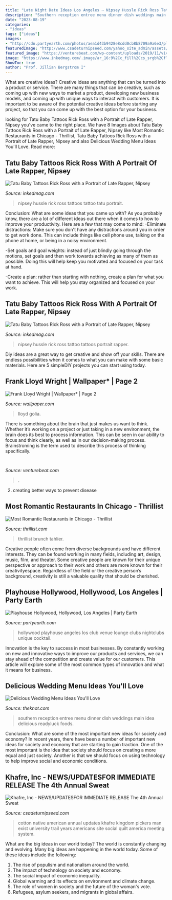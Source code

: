 ```yaml
---
title: "Late Night Date Ideas Los Angeles ~ Nipsey Hussle Rick Ross Tattoo Tattoos Portrait Rapper"
description: "Southern reception entree menu dinner dish weddings main idea delicious readyluck foods"
date: "2023-08-19"
categories:
- "ideas"
tags: ["ideas"]
images:
- "http://cdn.partyearth.com/photos/aea1d43b9428e8cdd0cb8b8709a9a6e3/playhouse-hollywood_s345x230.jpg?1374917937"
featuredImage: "http://www.csadeturnipseed.com/yahoo_site_admin/assets/images/cotton_pickers_image_nice_copy.83121555_std.jpg"
featured_image: "https://venturebeat.com/wp-content/uploads/2019/11/vivoexynos-e1573227653262.jpg"
image: "https://www.inkedmag.com/.image/ar_16:9%2Cc_fill%2Ccs_srgb%2Cfl_progressive%2Cg_faces:center%2Cq_auto:good%2Cw_768/MTYzMTU1NTg0NDc5MTQzNjk3/rickrossnipseyhussle_social.jpg"
ShowToc: true
author: "Prof. Jillian Bergstrom I"
---
```



What are creative ideas?
Creative ideas are anything that can be turned into a product or service. There are many things that can be creative, such as coming up with new ways to market a product, developing new business models, and coming up with unique ways to interact with customers. It is important to be aware of the potential creative ideas before starting any project, so that you can come up with the best option for your business.

	

		
looking for Tatu Baby Tattoos Rick Ross with a Portrait of Late Rapper, Nipsey you've came to the right place. We have 8 Images about Tatu Baby Tattoos Rick Ross with a Portrait of Late Rapper, Nipsey like Most Romantic Restaurants in Chicago - Thrillist, Tatu Baby Tattoos Rick Ross with a Portrait of Late Rapper, Nipsey and also Delicious Wedding Menu Ideas You&#039;ll Love. Read more:
		
    
## Tatu Baby Tattoos Rick Ross With A Portrait Of Late Rapper, Nipsey

<img loading=lazy src="https://www.inkedmag.com/.image/ar_16:9%2Cc_fill%2Ccs_srgb%2Cfl_progressive%2Cg_faces:center%2Cq_auto:good%2Cw_768/MTYzMTU1NTg0NDc5MTQzNjk3/rickrossnipseyhussle_social.jpg" onerror="this.onerror=null;this.src='https://tse3.mm.bing.net/th?id=OIP.LcsteqNhpxGRsqKHJ5FNOwHaEK&amp;pid=15.1';" alt="Tatu Baby Tattoos Rick Ross with a Portrait of Late Rapper, Nipsey">

_Source: inkedmag.com_

>nipsey hussle rick ross tattoos tattoo tatu portrait. 

	

Conclusion: What are some ideas that you came up with?
As you probably know, there are a lot of different ideas out there when it comes to how to improve your productivity. Here are a few that may come to mind:
-Eliminate distractions: Make sure you don't have any distractions around you in order to get work done. This can include things like cell phone use, talking on the phone at home, or being in a noisy environment.

-Set goals and goal weights: instead of just blindly going through the motions, set goals and then work towards achieving as many of them as possible. Doing this will help keep you motivated and focused on your task at hand.

-Create a plan: rather than starting with nothing, create a plan for what you want to achieve. This will help you stay organized and focused on your work.

    
## Tatu Baby Tattoos Rick Ross With A Portrait Of Late Rapper, Nipsey

<img loading=lazy src="https://www.inkedmag.com/.image/t_share/MTYzMTU1NTg0NDc5MTQzNjk3/rickrossnipseyhussle_social.jpg" onerror="this.onerror=null;this.src='https://tse4.mm.bing.net/th?id=OIP.fDp_NLTKDXsrow7WhvehYgHaD4&amp;pid=15.1';" alt="Tatu Baby Tattoos Rick Ross with a Portrait of Late Rapper, Nipsey">

_Source: inkedmag.com_

>nipsey hussle rick ross tattoo tattoos portrait rapper. 

	

Diy ideas are a great way to get creative and show off your skills. There are endless possibilities when it comes to what you can make with some basic materials. Here are 5 simpleDIY projects you can start using today.

    
## Frank Lloyd Wright | Wallpaper* | Page 2

<img loading=lazy src="https://cdn.wallpaper.com/main/styles/fp_grid_750x875/s3/legacy/article/6847/1382094096_F_Chalet_Hollywood_Piero_Golia.jpg" onerror="this.onerror=null;this.src='https://tse1.mm.bing.net/th?id=OIP.oFvRsy2dV-Sb1MxHYGUo6gHaIp&amp;pid=15.1';" alt="Frank Lloyd Wright | Wallpaper* | Page 2">

_Source: wallpaper.com_

>lloyd golia. 

	

There is something about the brain that just makes us want to think. Whether it’s working on a project or just taking in a new environment, the brain does its best to process information. This can be seen in our ability to focus and think clearly, as well as in our decision-making process. Brainstroming is the term used to describe this process of thinking specifically.

    
## 

<img loading=lazy src="https://venturebeat.com/wp-content/uploads/2019/11/vivoexynos-e1573227653262.jpg" onerror="this.onerror=null;this.src='https://tse2.mm.bing.net/th?id=OIP.oTbiObz3bFvUIhbHnSiY5wHaEK&amp;pid=15.1';" alt="">

_Source: venturebeat.com_

>. 

	

2. creating better ways to prevent disease 

    
## Most Romantic Restaurants In Chicago - Thrillist

<img loading=lazy src="http://assets3.thrillist.com/v1/image/1759343/size/gn-gift_guide_variable_c.jpg" onerror="this.onerror=null;this.src='https://tse1.mm.bing.net/th?id=OIP.NUdkzaf2aQP6X_64RAH7PgHaFJ&amp;pid=15.1';" alt="Most Romantic Restaurants in Chicago - Thrillist">

_Source: thrillist.com_

>thrillist brunch tahlier. 

	

Creative people often come from diverse backgrounds and have different interests. They can be found working in many fields, including art, design, music, film, and theater. Some creative people are known for their unique perspective or approach to their work and others are more known for their creativityespace. Regardless of the field or the creative person’s background, creativity is still a valuable quality that should be cherished.

    
## Playhouse Hollywood, Hollywood, Los Angeles | Party Earth

<img loading=lazy src="http://cdn.partyearth.com/photos/aea1d43b9428e8cdd0cb8b8709a9a6e3/playhouse-hollywood_s345x230.jpg?1374917937" onerror="this.onerror=null;this.src='https://tse1.mm.bing.net/th?id=OIP.S50XF7ap_W_GfgcMJvgn8QHaE8&amp;pid=15.1';" alt="Playhouse Hollywood, Hollywood, Los Angeles | Party Earth">

_Source: partyearth.com_

>hollywood playhouse angeles los club venue lounge clubs nightclubs unique cocktail. 

	

Innovation is the key to success in most businesses. By constantly working on new and innovative ways to improve our products and services, we can stay ahead of the competition and create value for our customers. This article will explore some of the most common types of innovation and what it means for business.

    
## Delicious Wedding Menu Ideas You&#039;ll Love

<img loading=lazy src="https://media-api.xogrp.com/images/a8a2792d-31e7-45a7-891f-c89e5fd5ecbe~rs_768.h" onerror="this.onerror=null;this.src='https://tse4.mm.bing.net/th?id=OIP.VtCXg0s97B9DANP1w6NI5wHaJ4&amp;pid=15.1';" alt="Delicious Wedding Menu Ideas You&#039;ll Love">

_Source: theknot.com_

>southern reception entree menu dinner dish weddings main idea delicious readyluck foods. 

	

Conclusion: What are some of the most important new ideas for society and economy?
In recent years, there have been a number of important new ideas for society and economy that are starting to gain traction. One of the most important is the idea that society should focus on creating a more equal and just society. Another is that we should focus on using technology to help improve social and economic conditions.

    
## Khafre, Inc - NEWS/UPDATES﻿FOR IMMEDIATE RELEASE The 4th Annual Sweat

<img loading=lazy src="http://www.csadeturnipseed.com/yahoo_site_admin/assets/images/cotton_pickers_image_nice_copy.83121555_std.jpg" onerror="this.onerror=null;this.src='https://tse3.mm.bing.net/th?id=OIP.66fzPS6ID8QJOoipiAQEawHaMW&amp;pid=15.1';" alt="Khafre, Inc - NEWS/UPDATES﻿FOR IMMEDIATE RELEASE The 4th Annual Sweat">

_Source: csadeturnipseed.com_

>cotton native american annual updates khafre kingdom pickers man exist university trail years americans site social quilt america meeting system. 

	

What are the big ideas in our world today?
The world is constantly changing and evolving. Many big ideas are happening in the world today. Some of these ideas include the following:
1. The rise of populism and nationalism around the world.
2. The impact of technology on society and economy.
3. The social impact of economic inequality. 
4. Global warming and its effects on environment and climate change. 
5. The role of women in society and the future of the woman's vote. 
6. Refugees, asylum seekers, and migrants in global affairs. 

